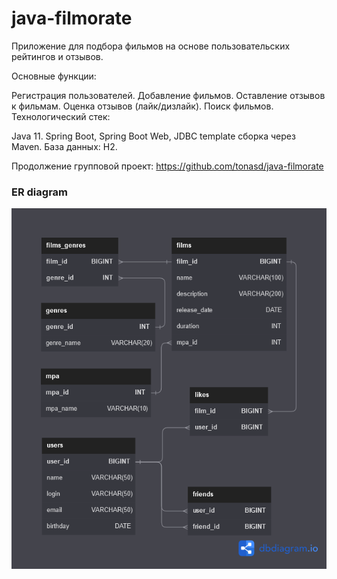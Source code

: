# java-filmorate

Приложение для подбора фильмов на основе пользовательских рейтингов и отзывов.

Основные функции:

Регистрация пользователей.
Добавление фильмов.
Оставление отзывов к фильмам.
Оценка отзывов (лайк/дизлайк).
Поиск фильмов.
Технологический стек:

Java 11.
Spring Boot, Spring Boot Web, JDBC template сборка через Maven.
База данных: H2.

Продолжение групповой проект: https://github.com/tonasd/java-filmorate

### ER diagram

![ER diagram for Filmorate](src/main/resources/java-filmorate.png) 
